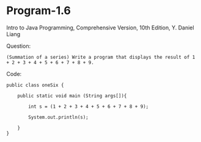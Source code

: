 # Program-1.6
Intro to Java Programming, Comprehensive Version, 10th Edition, Y. Daniel Liang

Question:

    (Summation of a series) Write a program that displays the result of 1 + 2 + 3 + 4 + 5 + 6 + 7 + 8 + 9.
    
Code:

    public class oneSix {
	
	    public static void main (String args[]){
		
	    	int s = (1 + 2 + 3 + 4 + 5 + 6 + 7 + 8 + 9);
		
		    System.out.println(s);
		
	    }
    }
